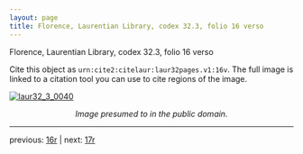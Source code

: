 ```yaml
---
layout: page
title: Florence, Laurentian Library, codex 32.3, folio 16 verso
---
```


Florence, Laurentian Library, codex 32.3, folio 16 verso

Cite this object as `urn:cite2:citelaur:laur32pages.v1:16v`.  The full image is linked to a citation tool you can use to cite regions of the image.

[![laur32_3_0040](http://www.homermultitext.org/iipsrv?IIIF=/project/homer/pyramidal/deepzoom/citelaur/laur32imgs/v1/laur32_3_0040.tif/full/800,/0/default.jpg)](http://www.homermultitext.org/ict2/?urn=urn:cite2:citelaur:laur32imgs.v1:laur32_3_0040) 

<p style="text-align: center; font-style: italic;">Image presumed to in the public domain.</p>

---

previous: [16r](../16r/) | next: [17r](../17r/)